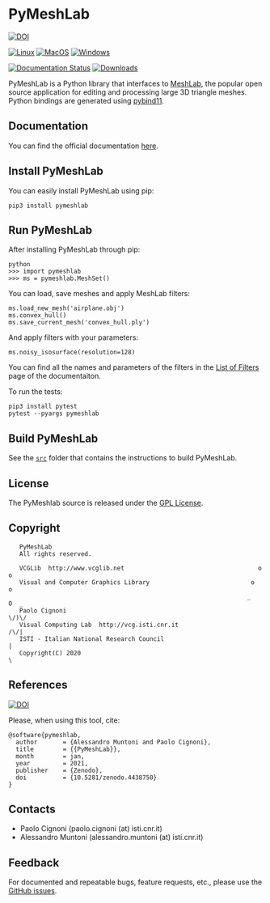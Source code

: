 # PyMeshLab

[![DOI](https://zenodo.org/badge/DOI/10.5281/zenodo.4438750.svg)](https://doi.org/10.5281/zenodo.4438750)

[![Linux](https://github.com/cnr-isti-vclab/PyMeshLab/actions/workflows/Linux.yml/badge.svg)](https://github.com/cnr-isti-vclab/PyMeshLab/actions/workflows/Linux.yml)
[![MacOS](https://github.com/cnr-isti-vclab/PyMeshLab/actions/workflows/MacOS.yml/badge.svg)](https://github.com/cnr-isti-vclab/PyMeshLab/actions/workflows/MacOS.yml)
[![Windows](https://github.com/cnr-isti-vclab/PyMeshLab/actions/workflows/Windows.yml/badge.svg)](https://github.com/cnr-isti-vclab/PyMeshLab/actions/workflows/Windows.yml)

[![Documentation Status](https://readthedocs.org/projects/pymeshlab/badge/?version=latest)](https://pymeshlab.readthedocs.io/en/latest/?badge=latest)
[![Downloads](https://pepy.tech/badge/pymeshlab)](https://pepy.tech/project/pymeshlab)

PyMeshLab is a Python library that interfaces to [MeshLab](https://github.com/cnr-isti-vclab/meshlab), the popular open source application for editing and processing large 3D triangle meshes. Python bindings are generated using [pybind11](https://github.com/pybind/pybind11).

## Documentation

You can find the official documentation [here](https://pymeshlab.readthedocs.io/).

## Install PyMeshLab

You can easily install PyMeshLab using pip:
```
pip3 install pymeshlab
```

## Run PyMeshLab

After installing PyMeshLab through pip:
```
python
>>> import pymeshlab
>>> ms = pymeshlab.MeshSet()
```
You can load, save meshes and apply MeshLab filters:
```
ms.load_new_mesh('airplane.obj')
ms.convex_hull()
ms.save_current_mesh('convex_hull.ply')
```

And apply filters with your parameters:
```
ms.noisy_isosurface(resolution=128)
```

You can find all the names and parameters of the filters in the [List of Filters](https://pymeshlab.readthedocs.io/en/latest/filter_list.html) page of the documentaiton.

To run the tests:
```
pip3 install pytest
pytest --pyargs pymeshlab
```

## Build PyMeshLab

See the [`src`](src/README.md) folder that contains the instructions to build PyMeshLab.

## License

 The PyMeshlab source is released under the [GPL License](LICENSE).

## Copyright

```
   PyMeshLab
   All rights reserved.

   VCGLib  http://www.vcglib.net                                     o o
   Visual and Computer Graphics Library                            o     o
                                                                  _   O  _
   Paolo Cignoni                                                    \/)\/
   Visual Computing Lab  http://vcg.isti.cnr.it                    /\/|
   ISTI - Italian National Research Council                           |
   Copyright(C) 2020                                                  \
```
## References
[![DOI](https://zenodo.org/badge/DOI/10.5281/zenodo.4438750.svg)](https://doi.org/10.5281/zenodo.4438750)

Please, when using this tool, cite:
```
@software{pymeshlab,
  author       = {Alessandro Muntoni and Paolo Cignoni},
  title        = {{PyMeshLab}},
  month        = jan,
  year         = 2021,
  publisher    = {Zenodo},
  doi          = {10.5281/zenodo.4438750}
}
```

## Contacts

 - Paolo Cignoni (paolo.cignoni (at) isti.cnr.it)
 - Alessandro Muntoni (alessandro.muntoni (at) isti.cnr.it)

## Feedback

For documented and repeatable bugs, feature requests, etc., please use the [GitHub issues](https://github.com/cnr-isti-vclab/PyMeshLab/issues).
